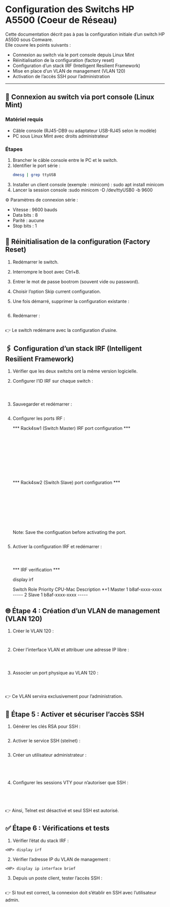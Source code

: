 # Configuration des Switchs HP A5500 (Coeur de Réseau)

Cette documentation décrit pas à pas la configuration initiale d’un switch HP A5500 sous Comware.  
Elle couvre les points suivants :  

- Connexion au switch via le port console depuis Linux Mint  
- Réinitialisation de la configuration (factory reset)  
- Configuration d’un stack IRF (Intelligent Resilient Framework)
- Mise en place d’un VLAN de management (VLAN 120)  
- Activation de l’accès SSH pour l’administration  

---

## 🔌 Connexion au switch via port console (Linux Mint)

### Matériel requis
- Câble console (RJ45-DB9 ou adaptateur USB-RJ45 selon le modèle)
- PC sous Linux Mint avec droits administrateur

### Étapes
1. Brancher le câble console entre le PC et le switch.  
2. Identifier le port série :<br>
   ```bash 
   dmesg | grep ttyUSB
   ```
3. Installer un client console (exemple : minicom) : sudo apt install minicom
4. Lancer la session console :sudo minicom -D /dev/ttyUSB0 -b 9600

⚙️ Paramètres de connexion série :

- Vitesse : 9600 bauds
- Data bits : 8
- Parité : aucune
- Stop bits : 1

## 🔄 Réinitialisation de la configuration (Factory Reset)

1. Redémarrer le switch.
2. Interrompre le boot avec Ctrl+B.
3. Entrer le mot de passe bootrom (souvent vide ou password).
4. Choisir l’option Skip current configuration.
5. Une fois démarré, supprimer la configuration existante :
    ```<HP> reset saved-configuration
    ```

6. Redémarrer :
    ```<HP> reboot
    ```

👉 Le switch redémarre avec la configuration d’usine.

## 🖇 Configuration d’un stack IRF (Intelligent Resilient Framework)

1. Vérifier que les deux switchs ont la même version logicielle.
2. Configurer l’ID IRF sur chaque switch :
   ```<HP> system-view
   ```
   ```[HP] irf member 1 renumber 1   ← premier switch
   ```
   ```[HP] irf member 1 renumber 2   ← deuxième switch
   ```

3. Sauvegarder et redémarrer :

    ```[HP] save
    ```

4. Configurer les ports IRF :<br>

   *** Rack4sw1 (Switch Master) IRF port configuration ***
   ```[Rack4sw1]interface Ten-GigabitEthernet 1/1/1
   ```
   ```[Rack4sw1-Ten-GigabitEthernet1/1/1]shutdown
   ```
   ```[Rack4sw1-Ten-GigabitEthernet1/1/1]quit
   ``` 
   ```[Rack4sw1]irf-port 1/1
   ```
   ```[Rack4sw1-irf-port1/1]port group interface Ten-GigabitEthernet 1/1/1
   ```
   ```[Rack4sw1-irf-port1/1]quit
   ```
   ```[Rack4sw1]interface Ten-GigabitEthernet 1/1/1
   ```
   ```[Rack4sw1-Ten-GigabitEthernet1/1/1]undo shutdown
   ```
   ```[Rack4sw1]irf-port-configuration active
   ```
   ```[Rack4sw1]save force 
   ```

   *** Rack4sw2 (Switch Slave) port configuration ***
   ```[Rack6sw2]interface Ten-GigabitEthernet 2/1/1
   ```
   ```[Rack6sw2-Ten-GigabitEthernet2/1/1]shutdown
   ```
   ```[Rack6sw2-Ten-GigabitEthernet2/1/1]quit
   ```

   ```[Rack6sw2]irf-port 2/2
   ```
   ```[Rack6sw2-irf-port2/2]port group interface Ten-GigabitEthernet 2/1/1
   ```
   ```[Rack6sw2-irf-port2/2]quit
   ```

   ```[Rack6sw2]interface Ten-GigabitEthernet 2/1/1
   ```
   ```[Rack6sw2-Ten-GigabitEthernet2/1/1]undo shutdown
   ```
   ```[Rack6sw2-Ten-GigabitEthernet2/1/1]quit
   ```

   Note: Save the configuation before activating the port.

   ```[Rack6sw2]save force 
   ```

5. Activer la configuration IRF et redémarrer :
   ```[HP] irf-port-configuration active
   ```
   ```[HP] save
   ```
   ```[HP] reboot
   ```

   *** IRF verification ***

   <Rack4sw1>display irf

   Switch  Role   Priority  CPU-Mac         Description
   *+1   Master  1         b8af-xxxx-xxxx  -----
     2   Slave   1         b8af-xxxx-xxxx  -----

## 🌐 Étape 4 : Création d’un VLAN de management (VLAN 120)

1. Créer le VLAN 120 :<br>
   ```[HP] vlan 120
   ```
   ```[HP-vlan120] quit
   ```
2. Créer l’interface VLAN et attribuer une adresse IP libre :<br>
   ```[HP] interface Vlan-interface 120
   ```
   ```[HP-Vlan-interface120] ip address 192.168.120.10 255.255.255.0
   ```
   ```[HP-Vlan-interface120] quit
   ```
3. Associer un port physique au VLAN 120 :<br>
   ```[HP] interface GigabitEthernet1/0/1
   ```
   ```[HP-GigabitEthernet1/0/1] port link-type access
   ```
   ```[HP-GigabitEthernet1/0/1] port access vlan 120
   ```

👉 Ce VLAN servira exclusivement pour l’administration.

## 🔐 Étape 5 : Activer et sécuriser l’accès SSH

1. Générer les clés RSA pour SSH :
   ```[HP] public-key local create rsa
   ```

2. Activer le service SSH (stelnet) :
   ```[HPSwitch] ssh server enable
   ```

3. Créer un utilisateur administrateur :

   ```[HP] local-user admin
   ```
   ```[HP-luser-admin] password simple MonMotDePasseFort
   ```
   ```[HP-luser-admin] service-type ssh
   ```
   ```[HP-luser-admin] authorization-attribute level 3
   ```
   
4. Configurer les sessions VTY pour n’autoriser que SSH :

   ```[HP] user-interface vty 0 4
   ```
   ```[HP-ui-vty0-4] authentication-mode scheme
   ```
   ```[HP-ui-vty0-4] protocol inbound ssh
   ```
   ```[HP-ui-vty0-4] quit
   ```

👉 Ainsi, Telnet est désactivé et seul SSH est autorisé.

## ✅ Étape 6 : Vérifications et tests

1. Vérifier l’état du stack IRF :

```
<HP> display irf
```

2. Vérifier l’adresse IP du VLAN de management :

```
<HP> display ip interface brief
```

3. Depuis un poste client, tester l’accès SSH :

```ssh admin@ip.vlan.management
```

👉 Si tout est correct, la connexion doit s’établir en SSH avec l’utilisateur admin.


